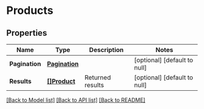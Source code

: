 # Products

## Properties
Name | Type | Description | Notes
------------ | ------------- | ------------- | -------------
**Pagination** | [**Pagination**](Pagination.md) |  | [optional] [default to null]
**Results** | [**[]Product**](Product.md) | Returned results | [optional] [default to null]

[[Back to Model list]](../README.md#documentation-for-models) [[Back to API list]](../README.md#documentation-for-api-endpoints) [[Back to README]](../README.md)


